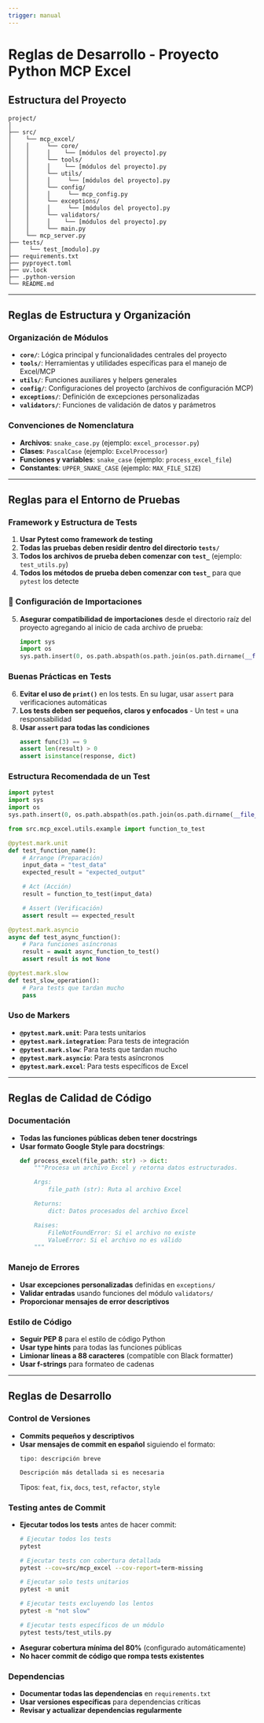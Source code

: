 ```yaml
---
trigger: manual
---
```


# Reglas de Desarrollo - Proyecto Python MCP Excel

## Estructura del Proyecto
```text
project/
│
├── src/
│    └── mcp_excel/
│    │     └── core/
│    │     │    └── [módulos del proyecto].py
│    │     └── tools/
│    │     │    └── [módulos del proyecto].py
│    │     └── utils/
│    │     │     └── [módulos del proyecto].py
│    │     └── config/
│    │     │     └── mcp_config.py
│    │     └── exceptions/
│    │     │     └── [módulos del proyecto].py
│    │     └── validators/
│    │     │    └── [módulos del proyecto].py
│    │     └── main.py
│    └── mcp_server.py
├── tests/
│     └── test_[modulo].py
├── requirements.txt
├── pyproyect.toml
├── uv.lock
├── .python-version
└── README.md
```

---

## Reglas de Estructura y Organización

### Organización de Módulos
- **`core/`**: Lógica principal y funcionalidades centrales del proyecto
- **`tools/`**: Herramientas y utilidades específicas para el manejo de Excel/MCP
- **`utils/`**: Funciones auxiliares y helpers generales
- **`config/`**: Configuraciones del proyecto (archivos de configuración MCP)
- **`exceptions/`**: Definición de excepciones personalizadas
- **`validators/`**: Funciones de validación de datos y parámetros

### Convenciones de Nomenclatura
- **Archivos**: `snake_case.py` (ejemplo: `excel_processor.py`)
- **Clases**: `PascalCase` (ejemplo: `ExcelProcessor`)
- **Funciones y variables**: `snake_case` (ejemplo: `process_excel_file`)
- **Constantes**: `UPPER_SNAKE_CASE` (ejemplo: `MAX_FILE_SIZE`)

---

## Reglas para el Entorno de Pruebas

### Framework y Estructura de Tests
1. **Usar Pytest como framework de testing**
2. **Todas las pruebas deben residir dentro del directorio `tests/`**
3. **Todos los archivos de prueba deben comenzar con `test_`** (ejemplo: `test_utils.py`)
4. **Todos los métodos de prueba deben comenzar con `test_`** para que `pytest` los detecte

### 🔧 Configuración de Importaciones
5. **Asegurar compatibilidad de importaciones** desde el directorio raíz del proyecto agregando al inicio de cada archivo de prueba:
    ```python
    import sys
    import os
    sys.path.insert(0, os.path.abspath(os.path.join(os.path.dirname(__file__), '..')))
    ```

### Buenas Prácticas en Tests
6. **Evitar el uso de `print()`** en los tests. En su lugar, usar `assert` para verificaciones automáticas
7. **Los tests deben ser pequeños, claros y enfocados** - Un test = una responsabilidad
8. **Usar `assert` para todas las condiciones**
   ```python
   assert func(3) == 9
   assert len(result) > 0
   assert isinstance(response, dict)
   ```

### Estructura Recomendada de un Test
```python
import pytest
import sys
import os
sys.path.insert(0, os.path.abspath(os.path.join(os.path.dirname(__file__), '..')))

from src.mcp_excel.utils.example import function_to_test

@pytest.mark.unit
def test_function_name():
    # Arrange (Preparación)
    input_data = "test_data"
    expected_result = "expected_output"

    # Act (Acción)
    result = function_to_test(input_data)

    # Assert (Verificación)
    assert result == expected_result

@pytest.mark.asyncio
async def test_async_function():
    # Para funciones asíncronas
    result = await async_function_to_test()
    assert result is not None

@pytest.mark.slow
def test_slow_operation():
    # Para tests que tardan mucho
    pass
```

### Uso de Markers
- **`@pytest.mark.unit`**: Para tests unitarios
- **`@pytest.mark.integration`**: Para tests de integración
- **`@pytest.mark.slow`**: Para tests que tardan mucho
- **`@pytest.mark.asyncio`**: Para tests asíncronos
- **`@pytest.mark.excel`**: Para tests específicos de Excel

---

## Reglas de Calidad de Código

### Documentación
- **Todas las funciones públicas deben tener docstrings**
- **Usar formato Google Style para docstrings**:
  ```python
  def process_excel(file_path: str) -> dict:
      """Procesa un archivo Excel y retorna datos estructurados.

      Args:
          file_path (str): Ruta al archivo Excel

      Returns:
          dict: Datos procesados del archivo Excel

      Raises:
          FileNotFoundError: Si el archivo no existe
          ValueError: Si el archivo no es válido
      """
  ```

### Manejo de Errores
- **Usar excepciones personalizadas** definidas en `exceptions/`
- **Validar entradas** usando funciones del módulo `validators/`
- **Proporcionar mensajes de error descriptivos**

### Estilo de Código
- **Seguir PEP 8** para el estilo de código Python
- **Usar type hints** para todas las funciones públicas
- **Limionar líneas a 88 caracteres** (compatible con Black formatter)
- **Usar f-strings** para formateo de cadenas

---

## Reglas de Desarrollo

### Control de Versiones
- **Commits pequeños y descriptivos**
- **Usar mensajes de commit en español** siguiendo el formato:
  ```
  tipo: descripción breve

  Descripción más detallada si es necesaria
  ```
  Tipos: `feat`, `fix`, `docs`, `test`, `refactor`, `style`

### Testing antes de Commit
- **Ejecutar todos los tests** antes de hacer commit:
  ```bash
  # Ejecutar todos los tests
  pytest

  # Ejecutar tests con cobertura detallada
  pytest --cov=src/mcp_excel --cov-report=term-missing

  # Ejecutar solo tests unitarios
  pytest -m unit

  # Ejecutar tests excluyendo los lentos
  pytest -m "not slow"

  # Ejecutar tests específicos de un módulo
  pytest tests/test_utils.py
  ```
- **Asegurar cobertura mínima del 80%** (configurado automáticamente)
- **No hacer commit de código que rompa tests existentes**

### Dependencias
- **Documentar todas las dependencias** en `requirements.txt`
- **Usar versiones específicas** para dependencias críticas
- **Revisar y actualizar dependencias regularmente**
